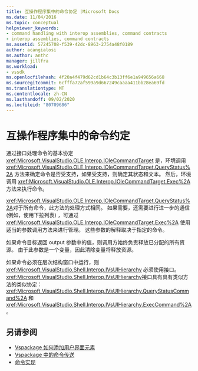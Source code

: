 ```yaml
---
title: 互操作程序集中的命令协定 |Microsoft Docs
ms.date: 11/04/2016
ms.topic: conceptual
helpviewer_keywords:
- command handling with interop assemblies, command contracts
- interop assemblies, command contracts
ms.assetid: 57245708-f539-42dc-8963-2754a48f0189
author: acangialosi
ms.author: anthc
manager: jillfra
ms.workload:
- vssdk
ms.openlocfilehash: 4f20a4f479d62cd1b64c3b13ff6e1a949656a668
ms.sourcegitcommit: 6cfffa72af599a9d667249caaaa411bb28ea69fd
ms.translationtype: MT
ms.contentlocale: zh-CN
ms.lasthandoff: 09/02/2020
ms.locfileid: "80709686"
---
```

# <a name="command-contracts-in-interop-assemblies"></a>互操作程序集中的命令约定
通过接口处理命令的基本协定 <xref:Microsoft.VisualStudio.OLE.Interop.IOleCommandTarget> 是，环境调用 <xref:Microsoft.VisualStudio.OLE.Interop.IOleCommandTarget.QueryStatus%2A> 方法来确定命令是否受支持，如果受支持，则确定其状态和文本。 然后，环境调用 <xref:Microsoft.VisualStudio.OLE.Interop.IOleCommandTarget.Exec%2A> 方法来执行命令。

 <xref:Microsoft.VisualStudio.OLE.Interop.IOleCommandTarget.QueryStatus%2A>对于所有命令，此方法的处理方式相同。 如果需要，还需要进行进一步的通信 (例如，使用下拉列表) ，可通过 <xref:Microsoft.VisualStudio.OLE.Interop.IOleCommandTarget.Exec%2A> 使用适当的参数调用方法来进行管理。 这些参数的解释取决于指定的命令。

 如果命令目标返回 output 参数中的值，则调用方始终负责释放已分配的所有资源。 由于此参数是一个变量，因此清除变量将释放资源。

 如果命令必须在层次结构窗口中运行，则 <xref:Microsoft.VisualStudio.Shell.Interop.IVsUIHierarchy> 必须使用接口。 <xref:Microsoft.VisualStudio.Shell.Interop.IVsUIHierarchy>接口具有具有类似方法的类似协定： <xref:Microsoft.VisualStudio.Shell.Interop.IVsUIHierarchy.QueryStatusCommand%2A> 和 <xref:Microsoft.VisualStudio.Shell.Interop.IVsUIHierarchy.ExecCommand%2A> 。

## <a name="see-also"></a>另请参阅
- [Vspackage 如何添加用户界面元素](../../extensibility/internals/how-vspackages-add-user-interface-elements.md)
- [Vspackage 中的命令传送](../../extensibility/internals/command-routing-in-vspackages.md)
- [命令实现](../../extensibility/internals/command-implementation.md)
